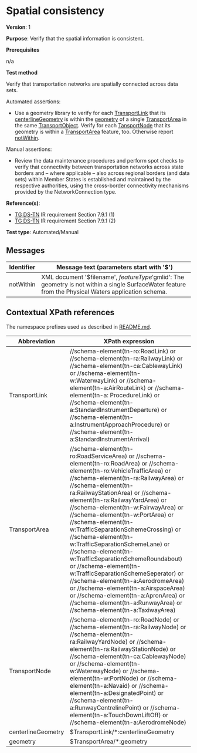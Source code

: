 # Spatial consistency

**Version**: 1

**Purpose**: Verify that the spatial information is consistent.

**Prerequisites**

n/a

**Test method**

Verify that transportation networks are spatially connected across data sets.

Automated assertions:

* Use a geometry library to verify for each [TransportLink](#TransportLink) that its [centerlineGeometry](#centerlineGeometry) is within the [geometry](#geometry) of a single [TransportArea](#TransportArea) in the same [TransportObject](#TransportObject). Verify for each [TansportNode](#TransportNodeNode) that its geometry is within a [TransportArea](#TransportArea) feature, too. Otherwise report [notWithin](#notWithin).


Manual assertions:

* Review the data maintenance procedures and perform spot checks to verify that connectivity between transportation networks across state borders and – where applicable – also across regional borders (and data sets) within Member States is established and maintained by the respective authorities, using the cross-border connectivity mechanisms provided by the NetworkConnection type.

**Reference(s)**: 

* [TG DS-TN](http://inspire.ec.europa.eu/id/ats/data-tn/3.1/tn-dc/README#ref_TG_DS_TN) IR requirement Section 7.9.1 (1)
* [TG DS-TN](http://inspire.ec.europa.eu/id/ats/data-tn/3.1/tn-dc/README#ref_TG_DS_TN) IR requirement Section 7.9.1 (2)

**Test type**: Automated/Manual

## Messages

Identifier  |  Message text (parameters start with '$')
---------------------------------------------------------- | -------------------------------------------------------------------------
notWithin <a name="notWithin"/>  |  XML document '$filename', $featureType '$gmlid': The geometry is not within a single SurfaceWater feature from the Physical Waters application schema.

## Contextual XPath references

The namespace prefixes used as described in [README.md](http://inspire.ec.europa.eu/id/ats/data-tn/3.1/tn-dc/README#namespaces).

Abbreviation                                               |  XPath expression
---------------------------------------------------------- | -------------------------------------------------------------------------
TransportLink <a name="TransportLink"></a>   | //schema-element(tn-ro:RoadLink) or //schema-element(tn-ra:RailwayLink) or //schema-element(tn-ca:CablewayLink) or //schema-element(tn-w:WaterwayLink) or //schema-element(tn-a:AirRouteLink) or //schema-element(tn-a: ProcedureLink) or //schema-element(tn-a:StandardInstrumentDeparture) or //schema-element(tn-a:InstrumentApproachProcedure) or //schema-element(tn-a:StandardInstrumentArrival)
TransportArea <a name="TransportArea"></a>   | //schema-element(tn-ro:RoadServiceArea) or //schema-element(tn-ro:RoadArea) or //schema-element(tn-ro:VehicleTrafficArea) or //schema-element(tn-ra:RailwayArea) or //schema-element(tn-ra:RailwayStationArea) or //schema-element(tn-ra:RailwayYardArea) or //schema-element(tn-w:FairwayArea) or //schema-element(tn-w:PortArea) or //schema-element(tn-w:TrafficSeparationSchemeCrossing) or //schema-element(tn-w:TrafficSeparationSchemeLane) or //schema-element(tn-w:TrafficSeparationSchemeRoundabout) or //schema-element(tn-w:TrafficSeparationSchemeSeperator) or //schema-element(tn-a:AerodromeArea) or //schema-element(tn-a:AirspaceArea) or //schema-element(tn-a:ApronArea) or //schema-element(tn-a:RunwayArea) or //schema-element(tn-a:TaxiwayArea)
TransportNode <a name="TransportNode"></a>   | //schema-element(tn-ro:RoadNode) or //schema-element(tn-ra:RailwayNode) or //schema-element(tn-ra:RailwayYardNode) or //schema-element(tn-ra:RailwayStationNode) or //schema-element(tn-ca:CablewayNode) or //schema-element(tn-w:WaterwayNode) or //schema-element(tn-w:PortNode) or //schema-element(tn-a:Navaid) or //schema-element(tn-a:DesignatedPoint) or //schema-element(tn-a:RunwayCentrelinePoint) or //schema-element(tn-a:TouchDownLiftOff) or //schema-element(tn-a:AerodromeNode)
centerlineGeometry <a name="centerlineGeometry"></a>   | $TransportLink/\*:centerlineGeometry
geometry <a name="geometry"></a>   | $TransportArea/\*:geometry